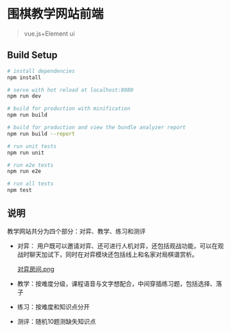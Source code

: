 # 围棋教学网站前端
>vue.js+Element ui

## Build Setup

``` bash
# install dependencies
npm install

# serve with hot reload at localhost:8080
npm run dev

# build for production with minification
npm run build

# build for production and view the bundle analyzer report
npm run build --report

# run unit tests
npm run unit

# run e2e tests
npm run e2e

# run all tests
npm test
```

## 说明
教学网站共分为四个部分：对弈、教学、练习和测评

* 对弈：
用户既可以邀请对弈、还可进行人机对弈，还包括观战功能，可以在观战时聊天加试下，同时在对弈模块还包括线上和名家对局棋谱赏析。

   [对弈房间.png](https://sendeyo.com/up/d/5ed9aec465)

* 教学：按难度分级，课程语音与文字想配合，中间穿插练习题，包括选择、落子

* 练习：按难度和知识点分开
* 测评：随机10题测缺失知识点

